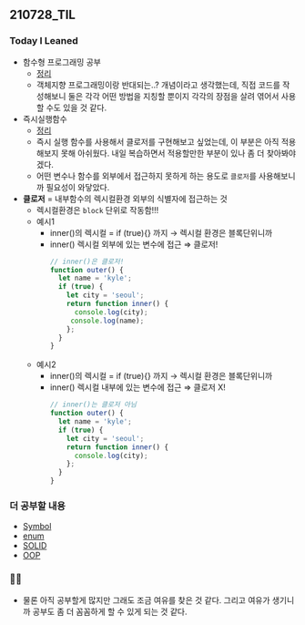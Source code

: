 ## 210728_TIL

### Today I Leaned

- 함수형 프로그래밍 공부
  - [정리](https://github.com/Juhye-Kim/TIL/blob/master/%ED%94%84%EB%A1%9C%EA%B7%B8%EB%9E%98%EB%B0%8D/%ED%95%A8%EC%88%98%ED%98%95%ED%94%84%EB%A1%9C%EA%B7%B8%EB%9E%98%EB%B0%8D.md)
  - 객체지향 프로그래밍이랑 반대되는..? 개념이라고 생각했는데, 직접 코드를 작성해보니 둘은 각각 어떤 방법을 지칭할 뿐이지 각각의 장점을 살려 엮어서 사용할 수도 있을 것 같다.
- 즉시실행함수
  - [정리](https://github.com/Juhye-Kim/TIL/blob/master/%ED%94%84%EB%A1%9C%EA%B7%B8%EB%9E%98%EB%B0%8D/%EC%A6%89%EC%8B%9C%EC%8B%A4%ED%96%89%ED%95%A8%EC%88%98.md)
  - 즉시 실행 함수를 사용해서 클로저를 구현해보고 싶었는데, 이 부분은 아직 적용해보지 못해 아쉬웠다. 내일 복습하면서 적용할만한 부분이 있나 좀 더 찾아봐야겠다.
  - 어떤 변수나 함수를 외부에서 접근하지 못하게 하는 용도로 `클로저`를 사용해보니까 필요성이 와닿았다.
- **클로저** = 내부함수의 렉시컬환경 외부의 식별자에 접근하는 것
  - 렉시컬환경은 `block` 단위로 작동함!!!
  - 예시1
    - inner()의 렉시컬 = if (true){} 까지 → 렉시컬 환경은 블록단위니까
    - inner() 렉시컬 외부에 있는 변수에 접근 ⇒ 클로저!
      ```js
      // inner()은 클로저! 
      function outer() {
        let name = 'kyle';
        if (true) {
          let city = 'seoul';
          return function inner() {
            console.log(city);
           console.log(name);
          };
        }
      }
      ```
  - 예시2
    - inner()의 렉시컬 = if (true){} 까지 → 렉시컬 환경은 블록단위니까
    - inner() 렉시컬 내부에 있는 변수에 접근 ⇒ 클로저 X!
      ```js
      // inner()는 클로저 아님
      function outer() {
        let name = 'kyle';
        if (true) {
          let city = 'seoul';
          return function inner() {
            console.log(city);
          };
        }
      }
      ```

### 더 공부할 내용

- [Symbol](https://feel5ny.github.io/2019/02/03/JS_23/)
- [enum](https://www.sohamkamani.com/javascript/enums/)
- [SOLID](https://www.nextree.co.kr/p6960/)
- [OOP](https://techblog.woowahan.com/2502/)

### ✍🏻

- 물론 아직 공부할게 많지만 그래도 조금 여유를 찾은 것 같다. 그리고 여유가 생기니까 공부도 좀 더 꼼꼼하게 할 수 있게 되는 것 같다.
